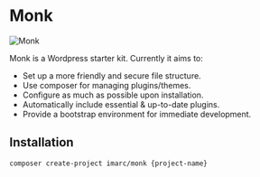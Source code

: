 # Monk

![Monk](http://i.imgur.com/OpFvxEN.png "Monk")

Monk is a Wordpress starter kit. Currently it aims to:

- Set up a more friendly and secure file structure.
- Use composer for managing plugins/themes.
- Configure as much as possible upon installation.
- Automatically include essential & up-to-date plugins.
- Provide a bootstrap environment for immediate development.

## Installation

    composer create-project imarc/monk {project-name}
